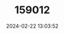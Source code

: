 ---
title: "159012"
category: "Platystigma buckleyi"
draft: false
date: 2024-02-22 13:03:52
languages:
  English: ["Blue-tipped Helicopter"]
---